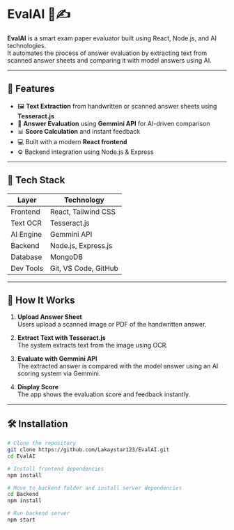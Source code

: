 # EvalAI 🧠✍️

**EvalAI** is a smart exam paper evaluator built using React, Node.js, and AI technologies.  
It automates the process of answer evaluation by extracting text from scanned answer sheets and comparing it with model answers using AI.

---

## 🚀 Features

- 🖼️ **Text Extraction** from handwritten or scanned answer sheets using **Tesseract.js**
- 🧠 **Answer Evaluation** using **Gemmini API** for AI-driven comparison
- 📊 **Score Calculation** and instant feedback
- 💻 Built with a modern **React frontend**
- ⚙️ Backend integration using Node.js & Express

---

## 🧰 Tech Stack

| Layer       | Technology           |
|-------------|----------------------|
| Frontend    | React, Tailwind CSS  |
| Text OCR    | Tesseract.js         |
| AI Engine   | Gemmini API          |
| Backend     | Node.js, Express.js  |
| Database    | MongoDB              |
| Dev Tools   | Git, VS Code, GitHub |

---

## 🧪 How It Works

1. **Upload Answer Sheet**  
   Users upload a scanned image or PDF of the handwritten answer.

2. **Extract Text with Tesseract.js**  
   The system extracts text from the image using OCR.

3. **Evaluate with Gemmini API**  
   The extracted answer is compared with the model answer using an AI scoring system via Gemmini.

4. **Display Score**  
   The app shows the evaluation score and feedback instantly.

---

## 🛠 Installation

```bash
# Clone the repository
git clone https://github.com/Lakaystar123/EvalAI.git
cd EvalAI

# Install frontend dependencies
npm install

# Move to backend folder and install server dependencies
cd Backend
npm install

# Run backend server
npm start
